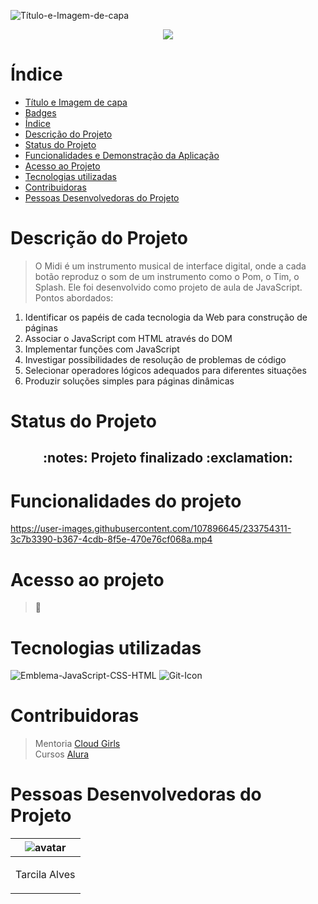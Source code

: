 ![Título-e-Imagem-de-capa](https://user-images.githubusercontent.com/107896645/233751066-1cf796f9-7f0a-45b1-9e06-5380b308cdcc.jpg)

<p align="center">
<img src="https://img.shields.io/badge/<STATUS>- FINALIZADO -<COLOR>"> 
</p>

# Índice

* [Título e Imagem de capa](#Título-e-Imagem-de-capa)
* [Badges](#badges)
* [Índice](#índice)
* [Descrição do Projeto](#descrição-do-projeto)
* [Status do Projeto](#status-do-Projeto)
* [Funcionalidades e Demonstração da Aplicação](#funcionalidades-e-demonstração-da-aplicação)
* [Acesso ao Projeto](#acesso-ao-projeto)
* [Tecnologias utilizadas](#tecnologias-utilizadas)
* [Contribuidoras](#contribuidoras)
* [Pessoas Desenvolvedoras do Projeto](#pessoas-desenvolvedoras)


# Descrição do Projeto


> O Midi é um instrumento musical de interface digital, onde a cada botão reproduz o som de um instrumento como o Pom, o Tim, o Splash. Ele foi desenvolvido como projeto de aula de JavaScript. Pontos abordados:
1. Identificar os papéis de cada tecnologia da Web para construção de páginas
1. Associar o JavaScript com HTML através do DOM
1. Implementar funções com JavaScript
1. Investigar possibilidades de resolução de problemas de código
1. Selecionar operadores lógicos adequados para diferentes situações
1. Produzir soluções simples para páginas dinâmicas

# Status do Projeto
<h2 align="center"> 
    :notes:  Projeto finalizado  :exclamation:
</h4>

# Funcionalidades do projeto

https://user-images.githubusercontent.com/107896645/233754311-3c7b3390-b367-4cdb-8f5e-470e76cf068a.mp4

# Acesso ao projeto

>:open_file_folder:

# Tecnologias utilizadas

![Emblema-JavaScript-CSS-HTML](https://user-images.githubusercontent.com/107896645/233755252-faad8614-2a22-403c-a1f2-4262c62f12ab.png)
![Git-Icon](https://user-images.githubusercontent.com/107896645/233755258-a03d3976-89e4-4e29-9d62-7b3ab7901d5a.png)

# Contribuidoras

> Mentoria [Cloud Girls](https://www.cloudgirls.com.br)<br>
> Cursos [Alura](https://cursos.alura.com.br/)


# Pessoas Desenvolvedoras do Projeto

| ![avatar](https://user-images.githubusercontent.com/107896645/233757777-b221b5ef-c2db-4613-a8bf-88b5db11ec16.png)  |
| ------------- |
| <p align="center">Tarcila Alves</p> | 






